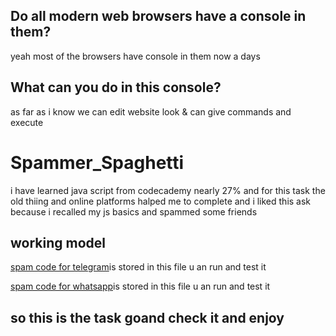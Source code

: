 ## Do all modern web browsers have a console in them? 
yeah most of the browsers have console in them now a days
## What can you do in this console?
as far as i know we can edit website look & can give commands and execute
# Spammer_Spaghetti
i have learned java script from codecademy nearly 27% and for this task the old thiing and online platforms halped me to complete
and i liked this ask because i recalled my js basics
and spammed some friends
## working model
[spam code for telegram](https://github.com/im45145v/amfoss-tasks/blob/main/task-09/spamintg.js)is stored in this file u an run and test it 


[spam code for whatsapp](https://github.com/im45145v/amfoss-tasks/blob/main/task-09/spaminwa.js)is stored in this file u an run and test it 
## so this is the task goand check it and enjoy
